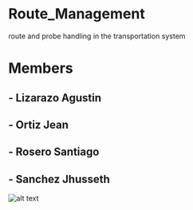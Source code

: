 # Route_Management
route and probe handling in the transportation system

# Members
## - Lizarazo Agustin
## - Ortiz Jean
## - Rosero Santiago
## - Sanchez Jhusseth

![alt text](https://www.elpais.com.co/files/article_main/uploads/2017/02/03/58950be857c9e.jpeg) 
